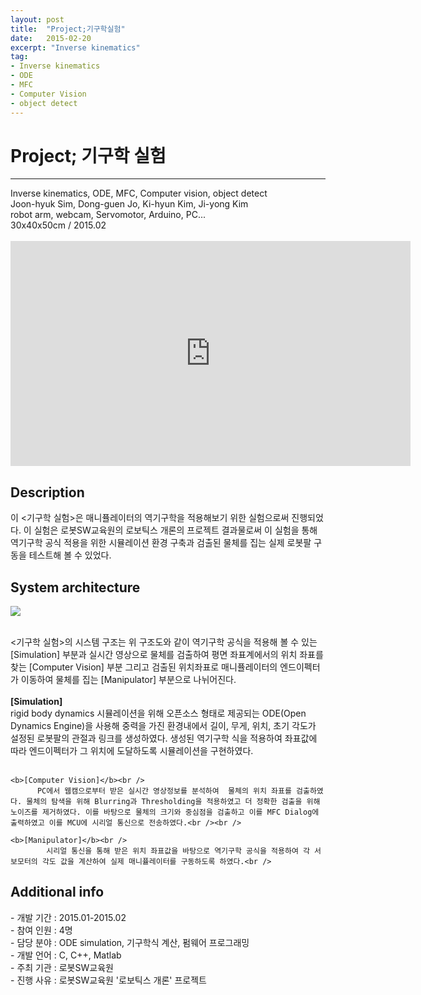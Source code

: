 ```yaml
---
layout: post
title:  "Project;기구학실험"
date:   2015-02-20
excerpt: "Inverse kinematics"
tag:
- Inverse kinematics
- ODE
- MFC
- Computer Vision
- object detect
---
```

<h1> Project; 기구학 실험</h1>
<hr />
Inverse kinematics, ODE, MFC, Computer vision, object detect<br />
Joon-hyuk Sim, Dong-guen Jo, Ki-hyun Kim, Ji-yong Kim<br />
robot arm, webcam, Servomotor, Arduino, PC...<br />
30x40x50cm / 2015.02<br /><br />

<iframe width="640" height="360" src="https://www.youtube-nocookie.com/embed/kyxQfYJJBLQ?controls=0&amp;showinfo=0" frameborder="0" allowfullscreen></iframe>

<h2> Description</h2>
  이 <기구학 실험>은 매니퓰레이터의 역기구학을 적용해보기 위한 실험으로써 진행되었다. 이 실험은 로봇SW교육원의 로보틱스 개론의 프로젝트 결과물로써 이 실험을 통해 역기구학 공식 적용을 위한 시뮬레이션 환경 구축과 검출된 물체를 집는 실제 로봇팔 구동을 테스트해 볼 수 있었다.<br />

<h2> System architecture</h2>

<a href="{{ site.url }}/images/manipulator_sys.png"><img src="{{ site.url }}/images/manipulator_sys.png"></a> 

 <br /><기구학 실험>의 시스템 구조는 위 구조도와 같이 역기구학 공식을 적용해 볼 수 있는 [Simulation] 부분과 실시간 영상으로 물체를 검출하여 평면 좌표계에서의 위치 좌표를 찾는 [Computer Vision] 부분 그리고 검출된 위치좌표로 매니퓰레이터의 엔드이펙터가 이동하여 물체를 집는 [Manipulator] 부분으로 나뉘어진다.<br /><br />
 	<b>[Simulation]</b><br />
 		  rigid body dynamics 시뮬레이션을 위해 오픈소스 형태로 제공되는 ODE(Open Dynamics Engine)을 사용해 중력을 가진 환경내에서 길이, 무게, 위치, 초기 각도가 설정된 로봇팔의 관절과 링크를 생성하였다. 생성된 역기구학 식을 적용하여 좌표값에 따라 엔드이펙터가 그 위치에 도달하도록 시뮬레이션을 구현하였다.<br /><br />

	<b>[Computer Vision]</b><br />
		  PC에서 웹캠으로부터 받은 실시간 영상정보를 분석하여  물체의 위치 좌표를 검출하였다. 물체의 탐색을 위해 Blurring과 Thresholding을 적용하였고 더 정확한 검출을 위해 노이즈를 제거하였다. 이를 바탕으로 물체의 크기와 중심점을 검출하고 이를 MFC Dialog에 출력하였고 이를 MCU에 시리얼 통신으로 전송하였다.<br /><br />

	<b>[Manipulator]</b><br />
		    시리얼 통신을 통해 받은 위치 좌표값을 바탕으로 역기구학 공식을 적용하여 각 서보모터의 각도 값을 계산하여 실제 매니퓰레이터를 구동하도록 하였다.<br />

<h2> Additional info</h2>
	- 개발 기간		:     2015.01-2015.02<br />
	- 참여 인원		:     4명<br />
	- 담당 분야		:     ODE simulation, 기구학식 계산, 펌웨어 프로그래밍<br />
	- 개발 언어		:     C, C++, Matlab<br />
	- 주최 기관		:     로봇SW교육원<br />
	- 진행 사유		:     로봇SW교육원 '로보틱스 개론' 프로젝트<br /><br />